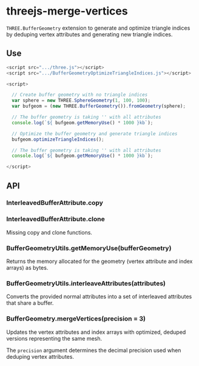 # threejs-merge-vertices
`THREE.BufferGeometry` extension to generate and optimize triangle indices by deduping vertex attributes and generating new triangle indices.

## Use

```js
<script src=".../three.js"></script>
<script src=".../BufferGeometryOptimizeTriangleIndices.js"></script>

<script>

  // Create buffer geometry with no triangle indices
  var sphere = new THREE.SphereGeometry(1, 100, 100);
  var bufgeom = (new THREE.BufferGeometry()).fromGeometry(sphere);

  // The buffer geometry is taking '' with all attributes
  console.log(`${ bufgeom.getMemoryUse() * 1000 }kb`);

  // Optimize the buffer geometry and generate triangle indices
  bufgeom.optimizeTriangleIndices();

  // The buffer geometry is taking '' with all attributes
  console.log(`${ bufgeom.getMemoryUse() * 1000 }kb`);

</script>
```

## API
### InterleavedBufferAttribute.copy
### InterleavedBufferAttribute.clone

Missing copy and clone functions.

### BufferGeometryUtils.getMemoryUse(bufferGeometry)

Returns the memory allocated for the geometry (vertex attribute and index arrays) as bytes.

### BufferGeometryUtils.interleaveAttributes(attributes)

Converts the provided normal attributes into a set of interleaved attributes that share a buffer.

### BufferGeometry.mergeVertices(precision = 3)

Updates the vertex attributes and index arrays with optimized, deduped versions representing the same mesh.

The `precision` argument determines the decimal precision used when deduping vertex attributes.
